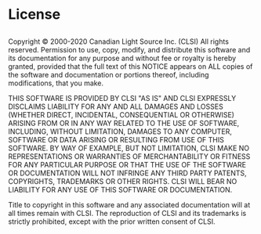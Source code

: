 # License
##
Copyright © 2000-2020 Canadian Light Source Inc. (CLSI) All rights reserved.
Permission to use, copy, modify, and distribute this software and its documentation for any purpose and without fee or
royalty is hereby granted, provided that the full text of this NOTICE appears on ALL copies of the software and
documentation or portions thereof, including modifications, that you make.

THIS SOFTWARE IS PROVIDED BY CLSI "AS IS" AND CLSI EXPRESSLY DISCLAIMS LIABILITY FOR ANY AND ALL DAMAGES AND LOSSES
(WHETHER DIRECT, INCIDENTAL, CONSEQUENTIAL OR OTHERWISE) ARISING FROM OR IN ANY WAY RELATED TO THE USE OF SOFTWARE,
INCLUDING, WITHOUT LIMITATION, DAMAGES TO ANY COMPUTER, SOFTWARE OR DATA ARISING OR RESULTING FROM USE OF THIS SOFTWARE.
BY WAY OF EXAMPLE, BUT NOT LIMITATION, CLSI MAKE NO REPRESENTATIONS OR WARRANTIES OF MERCHANTABILITY OR FITNESS FOR ANY
PARTICULAR PURPOSE OR THAT THE USE OF THE SOFTWARE OR DOCUMENTATION WILL NOT INFRINGE ANY THIRD PARTY PATENTS,
COPYRIGHTS, TRADEMARKS OR OTHER RIGHTS. CLSI WILL BEAR NO LIABILITY FOR ANY USE OF THIS SOFTWARE OR DOCUMENTATION.

Title to copyright in this software and any associated documentation will at all times remain with CLSI. The
reproduction of CLSI and its trademarks is strictly prohibited, except with the prior written consent of CLSI.
##
